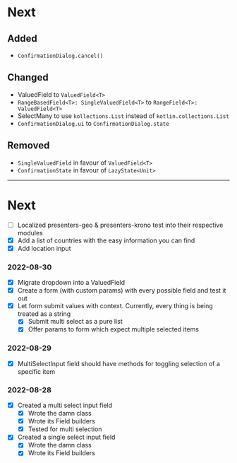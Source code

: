 # Next

## Added
- `ConfirmationDialog.cancel()`

## Changed
- ValuedField to `ValuedField<T>`
- `RangeBasedField<T>: SingleValuedField<T>` to `RangeField<T>: ValuedField<T>`
- SelectMany to use `kollections.List` instead of `kotlin.collections.List`
- `ConfirmationDialog.ui` to `ConfirmationDialog.state` 

## Removed
- `SingleValuedField` in favour of `ValuedField<T>`
- `ConfirmationState` in favour of `LazyState<Unit>`

------------------------------------
# Next

- [ ] Localized presenters-geo & presenters-krono test into their respective modules
- [x] Add a list of countries with the easy information you can find
- [x] Add location input

### 2022-08-30

- [x] Migrate dropdown into a ValuedField
- [x] Create a form (with custom params) with every possible field and test it out
- [x] Let form submit values with context. Currently, every thing is being treated as a string
    - [x] Submit multi select as a pure list
    - [x] Offer params to form which expect multiple selected items

### 2022-08-29

- [x] MultiSelectInput field should have methods for toggling selection of a specific item

### 2022-08-28

- [x] Created a multi select input field
    - [x] Wrote the damn class
    - [x] Wrote its Field builders
    - [x] Tested for multi selection
- [x] Created a single select input field
    - [x] Wrote the damn class
    - [x] Wrote its Field builders